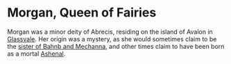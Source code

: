 # Morgan, Queen of Fairies

<meta property="og:description" content="Morgan was a minor deity of Abrecis, residing on the island of Avalon in Glassvale.">

Morgan was a minor deity of Abrecis, residing on the island of Avalon in [Glassvale](../../system/subconduits/glassvale.md). Her origin was a mystery, as she would sometimes claim to be the [sister of Bahnb and Mechanna](sisters-of-war.md#danu), and other times claim to have been born as a mortal [Ashenal](../anthropoids/ashenal.md).